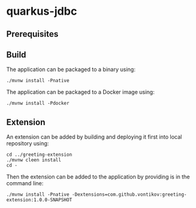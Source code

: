 # quarkus-jdbc

## Prerequisites

## Build

The application can be packaged to a binary using:

```shell script
./mvnw install -Pnative
```
The application can be packaged to a Docker image using:

```shell script
./mvnw install -Pdocker
```

## Extension

An extension can be added by building and deploying it first into local
repository using:

```shell script
cd ../greeting-extension
./mvnw cleen install
cd -
```
Then the extension can be added to the application by providing is in the command line:

```shell script
./mvnw install -Pnative -Dextensions=com.github.vontikov:greeting-extension:1.0.0-SNAPSHOT
```
